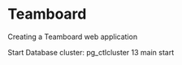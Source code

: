 # Teamboard
Creating a Teamboard web application

Start Database cluster: pg_ctlcluster 13 main start
